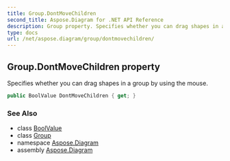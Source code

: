 ```yaml
---
title: Group.DontMoveChildren
second_title: Aspose.Diagram for .NET API Reference
description: Group property. Specifies whether you can drag shapes in a group by using the mouse
type: docs
url: /net/aspose.diagram/group/dontmovechildren/
---
```

## Group.DontMoveChildren property

Specifies whether you can drag shapes in a group by using the mouse.

```csharp
public BoolValue DontMoveChildren { get; }
```

### See Also

* class [BoolValue](../../boolvalue/)
* class [Group](../)
* namespace [Aspose.Diagram](../../group/)
* assembly [Aspose.Diagram](../../../)


